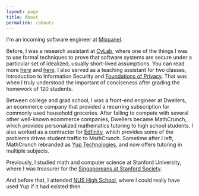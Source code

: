 ```yaml
---
layout: page
title: About
permalink: /about/
---
```


I'm an incoming software engineer at [Mixpanel](https://mixpanel.com/).

Before, I was a research assistant at [CyLab](https://www.cylab.cmu.edu/),
where one of the things I was to use formal techniques to prove that software systems are secure under 
a particular set of idealized, usually short-lived assumptions.
You can read more [here](http://dl.acm.org/citation.cfm?id=3035926) 
and [here](http://dl.acm.org/citation.cfm?id=2790516).
I also served as a teaching assistant for two classes,
Introduction to Information Security and [Foundations of Privacy](https://www.ece.cmu.edu/~ece734/).
That was when I truly understood the important
of conciseness after grading the homework of 120 students. 

Between college and grad school, I was a front-end engineer at Dwellers, 
an ecommerce company that provided a recurring subscription for commonly used household groceries.
After failing to compete with several other well-known ecommerce companies,
Dwellers became MathCrunch, 
which provides personalized mathematics tutoring to high school students. 
I also worked as a contractor for [Edfinity](https://edfinity.com/), 
which provides some of the problems drives student traffic to MathCrunch. 
Sometime after I left, MathCrunch rebranded as [Yup Technologies](https://www.yup.com/),
and now offers tutoring in multiple subjects.

Previously, I studied math and computer science at Stanford University, 
where I was treasurer for the [Singaporeans at Stanford Society](https://sas.stanford.edu/).

And before that, I attended [NUS High School](http://www.nushigh.edu.sg/), 
where I could really have used Yup if it had existed then. 


